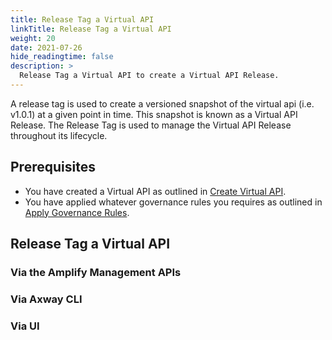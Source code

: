 ```yaml
---
title: Release Tag a Virtual API
linkTitle: Release Tag a Virtual API
weight: 20
date: 2021-07-26
hide_readingtime: false
description: >
  Release Tag a Virtual API to create a Virtual API Release.
---
```


A release tag is used to create a versioned snapshot of the virtual api (i.e. v1.0.1) at a given point in time. This snapshot is known as a Virtual API Release. The Release Tag is used to manage the Virtual API Release throughout its lifecycle.

## Prerequisites

* You have created a Virtual API as outlined in [Create Virtual API](/docs/usage/Create/index.html).
* You have applied whatever governance rules you requires as outlined in [Apply Governance Rules](/docs/usage/GovRules/index.html).

## Release Tag a Virtual API

### Via the Amplify Management APIs

### Via Axway CLI

### Via UI